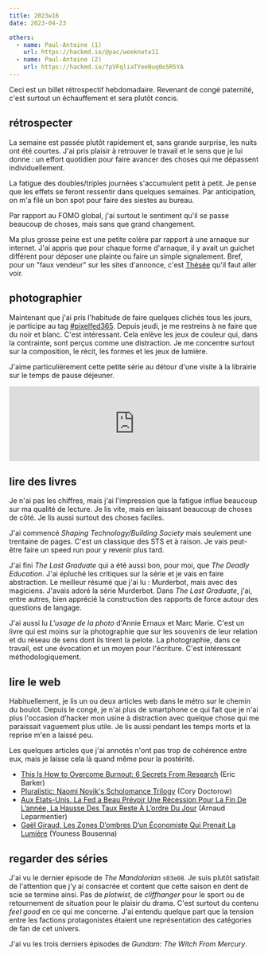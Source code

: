 ```yaml
---
title: 2023w16
date: 2023-04-23

others:
  - name: Paul-Antoine (1)
    url: https://hackmd.io/@pac/weeknote11
  - name: Paul-Antoine (2)
    url: https://hackmd.io/fpVFqliaTYeeNuq0o5R5YA
---
```


Ceci est un billet rétrospectif hebdomadaire.
Revenant de congé paternité, c'est surtout un échauffement et sera plutôt concis.

## rétrospecter

La semaine est passée plutôt rapidement et, sans grande surprise, les nuits ont été courtes.
J'ai pris plaisir à retrouver le travail et le sens que je lui donne : un effort quotidien pour faire avancer des choses qui me dépassent individuellement.

La fatigue des doubles/triples journées s'accumulent petit à petit.
Je pense que les effets se feront ressentir dans quelques semaines.
Par anticipation, on m'a filé un bon spot pour faire des siestes au bureau.

Par rapport au FOMO global, j'ai surtout le sentiment qu'il se passe beaucoup de choses, mais sans que grand changement.

Ma plus grosse peine est une petite colère par rapport à une arnaque sur internet.
J'ai appris que pour chaque forme d'arnaque, il y avait un guichet différent pour déposer une plainte ou faire un simple signalement.
Bref, pour un "faux vendeur" sur les sites d'annonce, c'est [Thésée](https://www.service-public.fr/particuliers/vosdroits/F47157/0_0_0_1_1?idFicheParent=N31138#0_0_0_1_1) qu'il faut aller voir.

## photographier

Maintenant que j'ai pris l'habitude de faire quelques clichés tous les jours, je participe au tag [#pixelfed365](https://pix.diaspodon.fr/i/web/hashtag/pixelfed365).
Depuis jeudi, je me restreins à ne faire que du noir et blanc.
C'est intéressant.
Cela enlève les jeux de couleur qui, dans la contrainte, sont perçus comme une distraction.
Je me concentre surtout sur la composition, le récit, les formes et les jeux de lumière.

J'aime particulièrement cette petite série au détour d'une visite à la librairie sur le temps de pause déjeuner.

<iframe title="Pixelfed Post Embed" src="https://pix.diaspodon.fr/p/tk/555130159136254056/embed?caption=false&likes=false&layout=compact" class="pixelfed__embed" style="max-width: 100%; border: 0" width="770" allowfullscreen="allowfullscreen"></iframe><script async defer src="https://pix.diaspodon.fr/embed.js"></script>


## lire des livres

Je n'ai pas les chiffres, mais j'ai l'impression que la fatigue influe beaucoup sur ma qualité de lecture.
Je lis vite, mais en laissant beaucoup de choses de côté.
Je lis aussi surtout des choses faciles.

J'ai commencé *Shaping Technology/Building Society* mais seulement une trentaine de pages.
C'est un classique des STS et à raison.
Je vais peut-être faire un speed run pour y revenir plus tard.

J'ai fini *The Last Graduate* qui a été aussi bon, pour moi, que *The Deadly Education*.
J'ai épluché les critiques sur la série et je vais en faire abstraction.
Le meilleur résumé que j'ai lu : Murderbot, mais avec des magiciens.
J'avais adoré la série Murderbot.
Dans *The Last Graduate*, j'ai, entre autres, bien apprécié la construction des rapports de force autour des questions de langage.

J'ai aussi lu *L'usage de la photo* d'Annie Ernaux et Marc Marie.
C'est un livre qui est moins sur la photographie que sur les souvenirs de leur relation et du réseau de sens dont ils tirent la pelote.
La photographie, dans ce travail, est une évocation et un moyen pour l'écriture.
C'est intéressant méthodologiquement.


## lire le web

Habituellement, je lis un ou deux articles web dans le métro sur le chemin du boulot.
Depuis le congé, je n'ai plus de smartphone ce qui fait que je n'ai plus l'occasion d’hacker mon usine à distraction avec quelque chose qui me paraissait vaguement plus utile.
Je lis aussi pendant les temps morts et la reprise m'en a laissé peu.

Les quelques articles que j'ai annotés n'ont pas trop de cohérence entre eux, mais je laisse cela là quand même pour la postérité.

- [This Is How to Overcome Burnout: 6 Secrets From Research][article:0] (Eric Barker)
- [Pluralistic: Naomi Novik's Scholomance Trilogy][article:1] (Cory Doctorow)
- [Aux Etats-Unis, La Fed a Beau Prévoir Une Récession Pour La Fin De L’année, La Hausse Des Taux Reste À L’ordre Du Jour][article:2] (Arnaud Leparmentier)
- [Gaël Giraud, Les Zones D’ombres D’un Économiste Qui Prenait La Lumière][article:3] (Youness Bousenna)

[article:0]: https://bakadesuyo.com/2023/04/burnout/
[article:1]: https://pluralistic.net/2023/03/29/hobbeswarts/
[article:2]: https://www.lemonde.fr/economie/article/2023/04/13/la-fed-a-beau-prevoir-une-recession-pour-la-fin-de-l-annee-la-hausse-des-taux-reste-a-l-ordre-du-jour_6169277_3234.html
[article:3]: https://www.lemonde.fr/idees/article/2023/03/24/gael-giraud-les-zones-d-ombres-d-un-economiste-qui-prenait-la-lumiere_6166793_3232.html


## regarder des séries

J'ai vu le dernier épisode de *The Mandalorian* `s03e08`.
Je suis plutôt satisfait de l'attention que j'y ai consacrée et content que cette saison en dent de scie se termine ainsi.
Pas de *plotwist*, de *cliffhanger* pour le sport ou de retournement de situation pour le plaisir du drama.
C'est surtout du contenu *feel good* en ce qui me concerne.
J'ai entendu quelque part que la tension entre les factions protagonistes étaient une représentation des catégories de fan de cet univers.

J'ai vu les trois derniers épisodes de *Gundam: The Witch From Mercury*.
